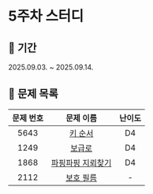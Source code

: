 # 5주차 스터디

## 📆 기간
2025.09.03. ~ 2025.09.14.

## 📌 문제 목록

| 문제 번호 | 문제 이름 | 난이도 | 
| :---: | :---: | :---: |
| 5643 | [키 순서](./5643/) | D4 |
| 1249 | [보급로](./1249/) | D4 |
| 1868 | [파핑파핑 지뢰찾기](./1868/) | D4 |
| 2112 | [보호 필름](./2112/) | - |


